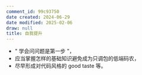 ```yaml
---
comment_id: 99c93750
date created: 2024-06-29
date modified: 2025-02-06
draw: null
title: 自我提升
---
```

- " 学会问问题是第一步 "，
- 应当掌握怎样的基础知识避免成为只调包的低端码农，
- 尽早形成对代码风格的 good taste 等。
